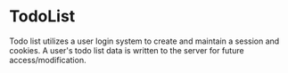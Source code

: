 # TodoList
Todo list utilizes a user login system to create and maintain a session and cookies.  A user's todo list data is written to the server for future access/modification.
